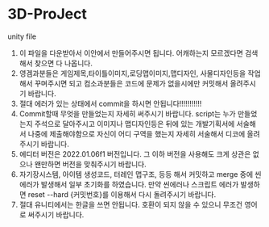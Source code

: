 # 3D-ProJect
unity file

1. 이 파일을 다운받아서 이안에서 만들어주시면 됩니다. 어캐하는지 모르겠다면 검색해서 찾으면 다 나옵니다.
2. 영겜과분들은 게임제목,타이틀이미지,로딩맵이미지,맵디자인, 사물디자인등을 작업해서 꾸며주시면 되고 컴소과분들은 코드에 문제가 없을시에만 커밋해서 올려주시기 바랍니다.
3. 절대 에러가 있는 상태에서 commit을 하시면 안됩니다!!!!!!!!!!!
4. Commit할때 무엇을 만들었는지 자세히 써주시기 바랍니다. script는 누가 만들었는지 주석으로 달아주시고 이미지나 맵디자인등은 뒤에 있는 개발기획서에 서술해서 나중에 제출해야함으로 자신이 어디 구역을 했는지 자세히 서술해서 디코에 올려주시기 바랍니다. 
5. 에디터 버전은 2022.01.06f1 버전입니다. 그 이하 버전을 사용해도 크게 상관은 없으나 왠만하면 버전을 맞춰주시기 바랍니다.
6. 자기장시스템, 아이템 생성코드, 터레인 맵구조, 등등 해서 커밋하고 merge 중에 씬 에러가 발생해서 일부 초기화를 하였습니다. 만약 씬에러나 스크립트 에러가 발생하면 reset --hard {커밋번호}를 이용해서 다시 돌려주시기 바랍니다.
7. 절대 유니티에서는 한글을 쓰면 안됩니다. 호환이 되지 않을 수 있으니 무조건 영어로 써주시기 바랍니다. 

